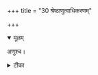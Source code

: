 +++
title = "30 श्रेष्ठाणुत्वाधिकरणम्"

+++


<details open><summary>मूलम्</summary>

अणुश्च।
</details>



<details><summary>टीका</summary>

प्राणोनूत्क्रामतीत्यादि श्रुत्या प्राणोऽप्यणुर्भवेत् । महत्त्वं शङ्कितं यत्तु तद्वैभवपरं भवेत् ॥ [280]
</details>

